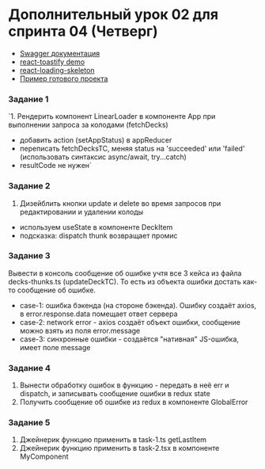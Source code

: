 # Дополнительный урок 02 для спринта 04 (Четверг)

- [Swagger документация](https://api.flashcards.andrii.es/docs)
- [react-toastify demo](https://fkhadra.github.io/react-toastify/introduction/)
- [react-loading-skeleton](https://github.com/dvtng/react-loading-skeleton#readme)
- [Пример готового проекта](https://04-sprint-02-add-lesson-for-mentor.vercel.app/)

### Задание 1
`1. Рендерить компонент LinearLoader в компоненте App при выполнении запроса за колодами (fetchDecks)

- добавить action (setAppStatus) в appReducer
- переписать fetchDecksTC, меняя status на 'succeeded' или 'failed' (использовать синтаксис async/await, try...catch)
- resultCode не нужен`

### Задание 2
1. Дизейблить кнопки update и delete во время запросов при редактировании и удалении колоды
- используем useState в компоненте DeckItem
- подсказка: dispatch thunk возвращает промис

### Задание 3
Вывести в консоль сообщение об ошибке учтя все 3 кейса из файла decks-thunks.ts (updateDeckTC). То есть из объекта ошибки достать как-то сообщение об ошибке.
- case-1: ошибка бэкенда (на стороне бэкенда). Ошибку создаёт axios, в error.response.data помещает ответ сервера
- case-2: network error - axios создаёт объект ошибки, сообщение можно взять из поля error.message
- case-3: синхронные ошибки - создаётся "нативная" JS-ошибка, имеет поле message

### Задание 4
1. Вынести обработку ошибок в функцию - передать в неё err и dispatch, и записывать сообщение ошибки в redux state
2. Получить сообщение об ошибке из redux в компоненте GlobalError

### Задание 5
1. Джейнерик функцию применить в task-1.ts getLastItem
2. Джейнерик функцию применить в task-2.tsx в компоненте MyComponent